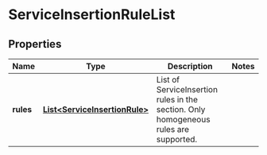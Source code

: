 # ServiceInsertionRuleList

## Properties
Name | Type | Description | Notes
------------ | ------------- | ------------- | -------------
**rules** | [**List&lt;ServiceInsertionRule&gt;**](ServiceInsertionRule.md) | List of ServiceInsertion rules in the section. Only homogeneous rules are supported. | 
